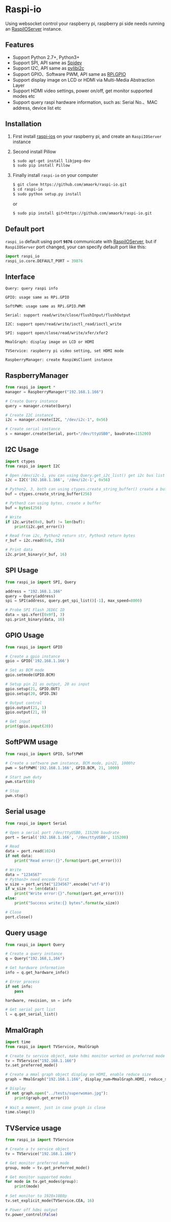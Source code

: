Raspi-io
========
Using websocket control your raspberry pi, raspberry pi side needs running an  [RaspiIOServer](https://github.com/amaork/raspi-ios "RaspiIOServer") instance.

## Features

- Support Python 2.7+, Python3+
- Support SPI, API same as [Spidev](https://github.com/doceme/py-spidev)
- Support I2C, API same as [pylibi2c](https://github.com/amaork/libi2c)
- Support GPIO、Software PWM, API same as [RPi.GPIO](https://sourceforge.net/projects/raspberry-gpio-python/)
- Support display image on LCD or HDMI via Multi-Media Abstraction Layer
- Support HDMI video settings, power on/off, get monitor supported modes etc
- Support query raspi hardware information, such as: Serial No.、MAC address, device list etc

## Installation

1. First install [raspi-ios](https://github.com/amaork/raspi-ios) on your raspberry pi, and create an `RaspiIOServer` instance

2. Second install Pillow

    ```bash
    $ sudo apt-get install libjpeg-dev
    $ sudo pip install Pillow
    ```

3. Finally install `raspi-io` on your computer

    ```bash
    $ git clone https://github.com/amaork/raspi-io.git
    $ cd raspi-io
    $ sudo python setup.py install
    ```
    
    or 
    
    ```bash
    $ sudo pip install git+https://github.com/amaork/raspi-io.git
    ```

## Default port

`raspi_io` default using port **`9876`** communicate with [RaspiIOServer](https://github.com/amaork/raspi-ios "RaspiIOServer"), but if `RaspiIOServer` port changed, your can specify default port like this:

```python
import raspi_io
raspi_io.core.DEFAULT_PORT = 39876
```

## Interface
    Query: query raspi info

    GPIO: usage same as RPi.GPIO

    SoftPWM: usage same as RPi.GPIO.PWM

    Serial: support read/write/close/flushInput/flushOutput

    I2C: support open/read/write/ioctl_read/ioctl_write

    SPI: support open/close/read/write/xfer/xfer2

    MmalGraph: display image on LCD or HDMI

    TVService: raspberry pi video setting, set HDMI mode

    RaspberryManager: create RaspiWsClient instance

## RaspberryManager
```python
from raspi_io import *
manager = RaspberryManager("192.168.1.166")

# Create Query instance
query = manager.create(Query)

# Create I2C instance
i2c = manager.create(I2C, "/dev/i2c-1", 0x56)

# Create serial instance
s = manager.create(Serial, port="/dev/ttyUSB0", baudrate=115200)
```

## I2C Usage
```python
import ctypes
from raspi_io import I2C

# Open /dev/i2c-1, you can using Query.get_i2c_list() get i2c bus list
i2c = I2C('192.168.1.166', '/dev/i2c-1', 0x56)

# Python2, 3, both can using ctypes.create_string_buffer() create a buffer
buf = ctypes.create_string_buffer(256)

# Python3 can using bytes, create a buffer
buf = bytes(256)

# Write
if i2c.write(0x0, buf) != len(buf):
    print(i2c.get_error())

# Read from i2c, Python2 return str, Python3 return bytes
r_buf = i2c.read(0x0, 256)

# Print data
i2c.print_binary(r_buf, 16)
```

## SPI Usage
```python
from raspi_io import SPI, Query

address = "192.168.1.166"
query = Query(address)
spi = SPI(address, query.get_spi_list()[-1], max_speed=8000)

# Probe SPI Flash JEDEC ID
data = spi.xfer([0x9f], 3)
spi.print_binary(data, 16)
```


## GPIO Usage
```python
from raspi_io import GPIO

# Create a gpio instance
gpio = GPIO('192.168.1.166')

# Set as BCM mode
gpio.setmode(GPIO.BCM)

# Setup pin 21 as output, 20 as input
gpio.setup(21, GPIO.OUT)
gpio.setup(20, GPIO.IN)

# Output control
gpio.output(21, 1)
gpio.output(21, 0)

# Get input
print(gpio.input(20))
```

## SoftPWM usage
```python
from raspi_io import GPIO, SoftPWM

# Create a software pwm instance, BCM mode, pin21, 1000hz
pwm = SoftPWM('192.168.1.166', GPIO.BCM, 21, 1000)

# Start pwm duty
pwm.start(80)

# Stop
pwm.stop()
```

## Serial usage
```python
from raspi_io import Serial

# Open a serial port /dev/ttyUSB0, 115200 baudrate
port = Serial('192.168.1.166', '/dev/ttyUSB0', 115200)

# Read
data = port.read(1024)
if not data:
    print("Read error:{}".format(port.get_error()))

# Write
data = "1234567"
# Python3+ need encode first
w_size = port.write("1234567".encode("utf-8"))
if w_size != len(data):
    print("Write error:{}".format(port.get_error()))
else:
    print("Success write:{} bytes".format(w_size))

# Close
port.close()
```

## Query usage
```python
from raspi_io import Query

# Create a query instance
q = Query("192.168,1,166")

# Get hardware information
info = q.get_hardware_info()

# Error process
if not info:
    pass

hardware, revision, sn = info

# Get serial port list
l = q.get_serial_list()
```

## MmalGraph
```python
import time
from raspi_io import TVService, MmalGraph

# Create tv service object, make hdmi monitor worked on preferred mode
tv = TVService("192.168.1.166")
tv.set_preferred_mode()

# Create a mmal graph object display on HDMI, enable reduce size
graph = MmalGraph("192.168.1.166", display_num=MmalGraph.HDMI, reduce_size=True)

# Display
if not graph.open("../tests/superwoman.jpg"):
    print(graph.get_error())
 
# Wait a moment, just in case graph is close
time.sleep(3)
```

## TVService usage
```python
from raspi_io import TVService

# Create a tv service object
tv = TVService("192.168.1.166")

# Get monitor preferred mode
group, mode = tv.get_preferred_mode()

# Get monitor supported modes
for mode in tv.get_modes(group):
    print(mode)
    
# Set monitor to 1920x1080p
tv.set_explicit_mode(TVService.CEA, 16)

# Power off hdmi output
tv.power_control(False)
```


